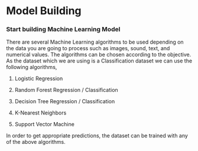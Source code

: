 # Model Building
### Start building Machine Learning Model

There are several Machine Learning algorithms to be used depending on the data you are going to process such as images, sound, text, and numerical values. The algorithms can be chosen according to the objective. As the dataset which we are using is a Classification dataset  we can use the following algorithms,


1. Logistic Regression


2. Random Forest Regression / Classification


3. Decision Tree Regression / Classification


4. K-Nearest Neighbors


5. Support Vector Machine


In order to get appropriate predictions, the dataset can be trained with any of the above algorithms.
